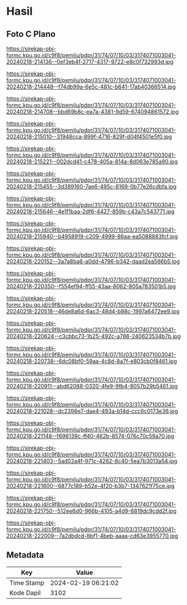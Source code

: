 # Hasil

## Foto C Plano

https://sirekap-obj-formc.kpu.go.id/c9f8/pemilu/pdpr/31/74/07/10/03/3174071003041-20240218-214136--0ef3eb4f-2717-4317-9722-e8c0f732993d.jpg

https://sirekap-obj-formc.kpu.go.id/c9f8/pemilu/pdpr/31/74/07/10/03/3174071003041-20240218-214448--f74db99a-6e5c-481c-b641-17ab40366514.jpg

https://sirekap-obj-formc.kpu.go.id/c9f8/pemilu/pdpr/31/74/07/10/03/3174071003041-20240218-214708--bbd69b8c-ea7a-4381-9d59-674094861572.jpg

https://sirekap-obj-formc.kpu.go.id/c9f8/pemilu/pdpr/31/74/07/10/03/3174071003041-20240218-215010--31948cca-899f-4716-829f-d04f4501e5f0.jpg

https://sirekap-obj-formc.kpu.go.id/c9f8/pemilu/pdpr/31/74/07/10/03/3174071003041-20240218-215221--002dcd41-c478-405a-814a-8d063e785a90.jpg

https://sirekap-obj-formc.kpu.go.id/c9f8/pemilu/pdpr/31/74/07/10/03/3174071003041-20240218-215455--3d389160-7ae6-495c-8169-0b77e26cdbfa.jpg

https://sirekap-obj-formc.kpu.go.id/c9f8/pemilu/pdpr/31/74/07/10/03/3174071003041-20240218-215646--4e1f1baa-2df6-4427-859b-c43a7c543771.jpg

https://sirekap-obj-formc.kpu.go.id/c9f8/pemilu/pdpr/31/74/07/10/03/3174071003041-20240218-215940--b4958919-c209-4999-86aa-ea5088883fcf.jpg

https://sirekap-obj-formc.kpu.go.id/c9f8/pemilu/pdpr/31/74/07/10/03/3174071003041-20240218-220152--3a7a8ba6-a0dd-4796-b342-daad2ea566b5.jpg

https://sirekap-obj-formc.kpu.go.id/c9f8/pemilu/pdpr/31/74/07/10/03/3174071003041-20240218-220350--f554ef94-ff55-43aa-8062-805a783501b5.jpg

https://sirekap-obj-formc.kpu.go.id/c9f8/pemilu/pdpr/31/74/07/10/03/3174071003041-20240218-220518--46de8a6d-6ac3-48d4-b88c-1997a6472ee9.jpg

https://sirekap-obj-formc.kpu.go.id/c9f8/pemilu/pdpr/31/74/07/10/03/3174071003041-20240218-220624--c3cbbc73-1b25-492c-a786-240623534b7b.jpg

https://sirekap-obj-formc.kpu.go.id/c9f8/pemilu/pdpr/31/74/07/10/03/3174071003041-20240218-220738--6dc08bf0-59aa-4c8d-8a7f-e803cb0f8461.jpg

https://sirekap-obj-formc.kpu.go.id/c9f8/pemilu/pdpr/31/74/07/10/03/3174071003041-20240218-220911--abd62088-0320-4fe9-9fb4-8057b29b5461.jpg

https://sirekap-obj-formc.kpu.go.id/c9f8/pemilu/pdpr/31/74/07/10/03/3174071003041-20240218-221028--dc2398e7-dae4-493a-b14d-ccc6c0173e36.jpg

https://sirekap-obj-formc.kpu.go.id/c9f8/pemilu/pdpr/31/74/07/10/03/3174071003041-20240218-221148--f696139c-ff40-462b-8574-076c70c59a70.jpg

https://sirekap-obj-formc.kpu.go.id/c9f8/pemilu/pdpr/31/74/07/10/03/3174071003041-20240218-221403--5ad02a4f-971c-4262-8c40-5ea7b3013a54.jpg

https://sirekap-obj-formc.kpu.go.id/c9f8/pemilu/pdpr/31/74/07/10/03/3174071003041-20240218-221600--6877c189-b52e-4f20-b3b7-1347621f75ce.jpg

https://sirekap-obj-formc.kpu.go.id/c9f8/pemilu/pdpr/31/74/07/10/03/3174071003041-20240218-221750--512ee6d0-966b-4105-a4d9-8819dc9cdd2f.jpg

https://sirekap-obj-formc.kpu.go.id/c9f8/pemilu/pdpr/31/74/07/10/03/3174071003041-20240218-222009--7a2dbdcd-8bf1-4beb-aaaa-cd63e3955770.jpg


## Metadata

| Key        | Value               |
| ---------- | ------------------- |
| Time Stamp | 2024-02-19 06:21:02 |
| Kode Dapil | 3102                |



